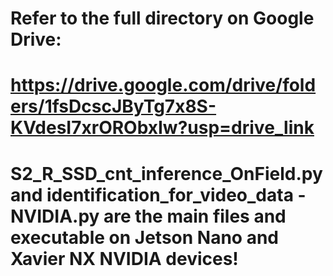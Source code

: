 # Refer to the full directory on Google Drive: 
# https://drive.google.com/drive/folders/1fsDcscJByTg7x8S-KVdesI7xrORObxIw?usp=drive_link
# S2_R_SSD_cnt_inference_OnField.py and identification_for_video_data - NVIDIA.py are the main files and executable on Jetson Nano and Xavier NX NVIDIA devices! 
